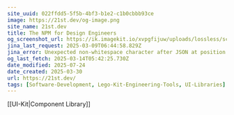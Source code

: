 ```yaml
---
site_uuid: 022ffdd5-5f5b-4bf3-b1e2-c1b0cbbb93ce
image: https://21st.dev/og-image.png
site_name: 21st.dev
title: The NPM for Design Engineers
og_screenshot_url: https://ik.imagekit.io/xvpgfijuw/uploads/lossless/screenshots/20250605_21st.dev_og_screenshot.jpeg
jina_last_request: 2025-03-09T06:44:58.829Z
jina_error: Unexpected non-whitespace character after JSON at position 2
og_last_fetch: 2025-03-14T05:42:25.730Z
date_modified: 2025-07-24
date_created: 2025-03-30
url: https://21st.dev/
tags: [Software-Development, Lego-Kit-Engineering-Tools, UI-Libraries]
---
```


[[UI-Kit|Component Library]]